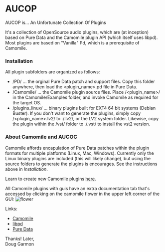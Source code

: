 # AUCOP

AUCOP is...
An Unfortunate Collection Of Plugins

It's a collection of OpenSource audio plugins, which are (at inception) based on Pure Data and the Camomile plugin API (which itself uses libpd). Most plugins are based on "Vanilla" Pd, which is a prerequisite of Camomile.

### Installation
All plugin subfolders are organized as follows:

- /PD/ ... the orginal Pure Data patch and support files. Copy this folder anywhere, then load the <plugin_name>.pd file in Pure Data.
- /Camomile/ ... the Camomile plugin source files. Place /<plugin_name>/ in the Camomile/Examples folder, and invoke Camomile as required for the target OS.
- /plugins_linux/ ... binary plugins built for EXT4 64 bit systems (Debian Buster). If you don't want to generate the plugins, simply copy /<plugin_name>.lv2/ to ./.lv2/, or the LV2 system folder. Likewise, copy the plugin within the /vst/ folder to ./.vst/ to install the vst2 version.

### About Camomile and AUCOC

Camomile affords encapulation of Pure Data patches within the plugin formats for multiple platforms (Linux, Mac, Windows). Currently only the Linux binary plugins are included (this will likely change), but using the source folders to generate the plugins is encourages. See the instructions above in *Installation*.

Learn to create new Camomile plugins [here](https://github.com/pierreguillot/Camomile/wiki/How-to-create-new-plugins).

All Camomile plugins with guis have an extra documentation tab that's accessed by clicking on the camomile flower in the upper left corner of the GUI:
![flower](https://user-images.githubusercontent.com/1409918/37906678-2b998b0a-3103-11e8-946a-10df0f3d2eca.png|width=100px)

Links:

- [Camomile](https://github.com/pierreguillot/Camomile)
- [libpd](https://github.com/libpd)
- [Pure Data](https://puredata.info/)

Thanks! Later,   
Doug Garmon

